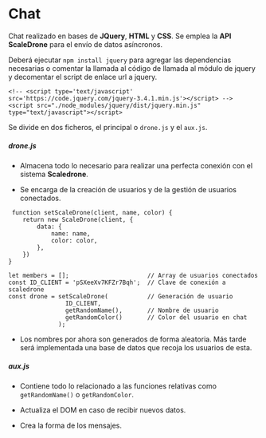# Chat

Chat realizado en bases de **JQuery**, **HTML** y **CSS**.
Se emplea la **API ScaleDrone** para el envío de datos asíncronos.


Deberá ejecutar `npm install jquery` para agregar las dependencias necesarias o comentar la llamada al código de llamada al módulo de jquery y decomentar el script de enlace url a jquery.

```
<!-- <script type='text/javascript' src='https://code.jquery.com/jquery-3.4.1.min.js'></script> -->
<script src="./node_modules/jquery/dist/jquery.min.js" type="text/javascript"></script>
```

Se divide en dos ficheros, el principal o `drone.js` y el `aux.js`.

##### drone.js
* Almacena todo lo necesario para realizar una perfecta conexión con el sistema **Scaledrone**.

* Se encarga de la creación de usuarios y de la gestión de usuarios conectados.
```
 function setScaleDrone(client, name, color) {
    return new ScaleDrone(client, {
        data: {
            name: name,
            color: color,
        },
    })
}

let members = [];                      // Array de usuarios conectados 
const ID_CLIENT = 'pSXeeXv7KFZr7Bqh';  // Clave de conexión a scaledrone
const drone = setScaleDrone(           // Generación de usuario
                ID_CLIENT, 
                getRandomName(),       // Nombre de usuario
                getRandomColor()       // Color del usuario en chat
              );

```

* Los nombres por ahora son generados de forma aleatoria. Más tarde será implementada una base de datos que recoja los usuarios de esta.

##### aux.js
* Contiene todo lo relacionado a las funciones relativas como `getRandomName()` o `getRandomColor`. 

* Actualiza el DOM en caso de recibir nuevos datos.

* Crea la forma de los mensajes. 

